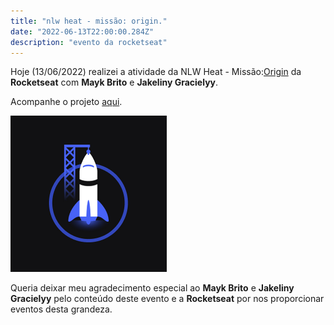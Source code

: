 ```yaml
---
title: "nlw heat - missão: origin."
date: "2022-06-13T22:00:00.284Z"
description: "evento da rocketseat"
---
```

Hoje (13/06/2022) realizei a atividade da NLW Heat - Missão:[Origin](https://app.rocketseat.com.br/node/mission-origin-heat) da **Rocketseat** com **Mayk Brito** e **Jakeliny Gracielyy**.

Acompanhe o projeto [aqui](https://cracha-virtual.netlify.app/).

![Abertura](./assets/nlw-7-origin.png)

Queria deixar meu agradecimento especial ao **Mayk Brito** e  **Jakeliny Gracielyy** pelo conteúdo deste evento e a **Rocketseat** por nos proporcionar eventos desta grandeza.
